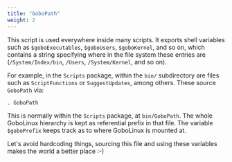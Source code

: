 ```yaml
---
title: "GoboPath"
weight: 2
---
```


This script is used everywhere inside many scripts. It exports shell variables
such as `$goboExecutables`, `$goboUsers`, `$goboKernel`, and so on, which
contains a string specifying where in the file system these entries are
(`/System/Index/bin`, `/Users`, `/System/Kernel`, and so on).

For example, in the `Scripts` package, within the `bin/` subdirectory are files
such as `ScriptFunctions` or `SuggestUpdates`, among others. These source
`GoboPath` via:

```fish
. GoboPath
```

This is normally within the `Scripts` package, at `bin/GoboPath`. The whole
GoboLinux hierarchy is kept as referential prefix in that file. The variable
`$goboPrefix` keeps track as to where GoboLinux is mounted at.

Let's avoid hardcoding things, sourcing this file and using these variables
makes the world a better place :-)
